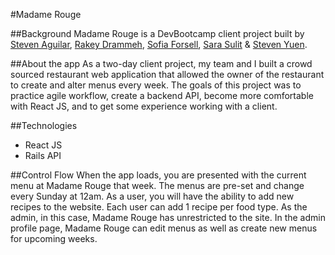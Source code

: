 #Madame Rouge

##Background
Madame Rouge is a DevBootcamp client project built by [Steven Aguilar](https://github.com/Steven2493), [Rakey Drammeh](https://github.com/rdrammeh), [Sofia Forsell](https://github.com/sforsell), [Sara Sulit](https://github.com/sarayapsulit) & [Steven Yuen](https://github.com/steveny91).

##About the app
As a two-day client project, my team and I built a crowd sourced restaurant web application that allowed the owner of the restaurant to create and alter menus every week. The goals of this project was to practice agile workflow, create a backend API, become more comfortable with React JS, and to get some experience working with a client.


##Technologies
* React JS
* Rails API

##Control Flow
When the app loads, you are presented with the current menu at Madame Rouge that week. The menus are pre-set and change every Sunday at 12am. As a user, you will have the ability to add new recipes to the website. Each user can add 1 recipe per food type. As the admin, in this case, Madame Rouge has unrestricted to the site. In the admin profile page, Madame Rouge can edit menus as well as create new menus for upcoming weeks.    
